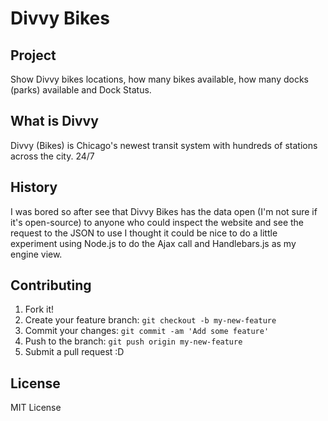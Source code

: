 # Divvy Bikes

## Project
Show Divvy bikes locations, how many bikes available, how many docks (parks) available and Dock Status.

## What is Divvy
Divvy (Bikes) is Chicago's newest transit system with hundreds of stations across the city. 24/7

## History
I was bored so after see that Divvy Bikes has the data open (I'm not sure if it's open-source) to anyone who could inspect the website and see the request to the JSON to use I thought it could be nice to do a little experiment using Node.js to do the Ajax call and Handlebars.js as my engine view.

## Contributing

1. Fork it!
2. Create your feature branch: `git checkout -b my-new-feature`
3. Commit your changes: `git commit -am 'Add some feature'`
4. Push to the branch: `git push origin my-new-feature`
5. Submit a pull request :D

## License

MIT License